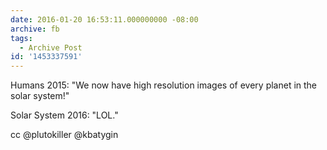 ```yaml
---
date: 2016-01-20 16:53:11.000000000 -08:00
archive: fb
tags: 
  - Archive Post
id: '1453337591'
---
```


Humans 2015: "We now have high resolution images of every planet in the solar system!"

Solar System 2016: "LOL."

cc @plutokiller @kbatygin
